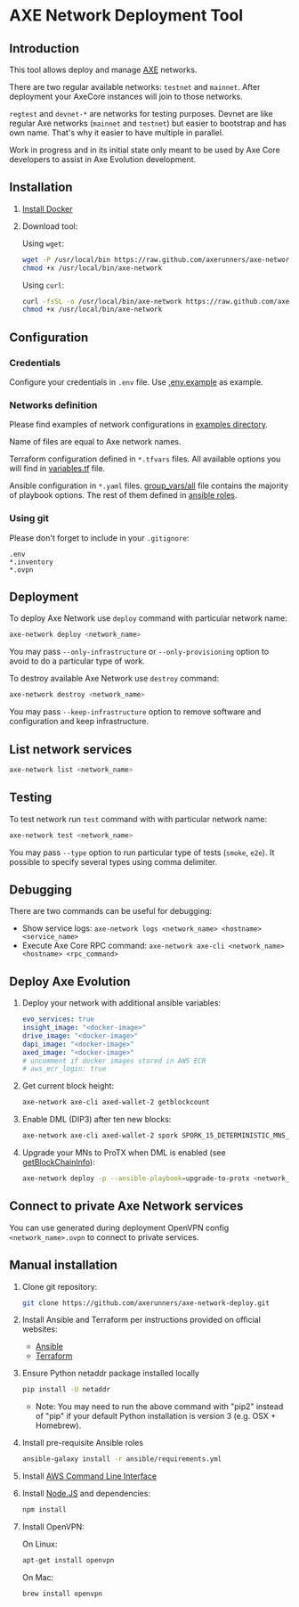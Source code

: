 # AXE Network Deployment Tool

## Introduction

This tool allows deploy and manage [AXE](https://github.com/AXErunners/axe) networks.

There are two regular available networks: `testnet` and `mainnet`.
After deployment your AxeCore instances will join to those networks.

`regtest` and `devnet-*` are networks for testing purposes.
Devnet are like regular Axe networks (`mainnet` and `testnet`)
but easier to bootstrap and has own name. That's why it easier to have multiple in parallel.  

Work in progress and in its initial state only meant to be used by Axe Core
developers to assist in Axe Evolution development.

## Installation

1. [Install Docker](https://docs.docker.com/install/)
2. Download tool:

    Using `wget`:

    ```bash
    wget -P /usr/local/bin https://raw.github.com/axerunners/axe-network-deploy/master/bin/axe-network && \
    chmod +x /usr/local/bin/axe-network
    ```

    Using `curl`:

    ```bash
    curl -fsSL -o /usr/local/bin/axe-network https://raw.github.com/axerunners/axe-network-deploy/master/bin/axe-network && \
    chmod +x /usr/local/bin/axe-network
    ```


## Configuration

### Credentials

Configure your credentials in `.env` file.
Use [.env.example](https://github.com/axerunners/axe-network-deploy/blob/master/examples/.env.example) as example.

### Networks definition

Please find examples of network configurations
in [examples directory](https://github.com/axerunners/axe-network-deploy/tree/master/examples/).

Name of files are equal to Axe network names.

Terraform configuration defined in `*.tfvars` files.
All available options you will find
in [variables.tf](https://github.com/axerunners/axe-network-deploy/blob/master/terraform/aws/variables.tf) file.

Ansible configuration in `*.yaml` files.
[group_vars/all](https://github.com/axerunners/axe-network-deploy/blob/master/ansible/group_vars/all)
file contains the majority of playbook options.
The rest of them defined in [ansible roles](https://github.com/axerunners/axe-network-deploy/tree/master/ansible/roles).

### Using git

Please don't forget to include in your `.gitignore`:
```
.env
*.inventory
*.ovpn
```

## Deployment

To deploy Axe Network use `deploy` command with particular network name:

```bash
axe-network deploy <network_name>
```

You may pass `--only-infrastructure` or `--only-provisioning` option to avoid to do a particular type of work.

To destroy available Axe Network use `destroy` command:

```bash
axe-network destroy <network_name>
```

You may pass `--keep-infrastructure` option to remove software and configuration and keep infrastructure.

## List network services

```bash
axe-network list <network_name>
```

## Testing

To test network run `test` command with with particular network name:

```bash
axe-network test <network_name>
```

You may pass `--type` option to run particular type of tests (`smoke`, `e2e`).
It possible to specify several types using comma delimiter.

## Debugging

There are two commands can be useful for debugging:

- Show service logs: `axe-network logs <network_name> <hostname> <service_name>`
- Execute Axe Core RPC command: `axe-network axe-cli <network_name> <hostname> <rpc_command>`

## Deploy Axe Evolution

1. Deploy your network with additional ansible variables:

    ```yaml
    evo_services: true
    insight_image: "<docker-image>"
    drive_image: "<docker-image>"
    dapi_image: "<docker-image>"
    axed_image: "<docker-image>"
    # uncomment if docker images stored in AWS ECR
    # aws_ecr_login: true
    ```

2. Get current block height:

    ```bash
    axe-network axe-cli axed-wallet-2 getblockcount
    ```

3. Enable DML (DIP3) after ten new blocks:

    ```bash
    axe-network axe-cli axed-wallet-2 spork SPORK_15_DETERMINISTIC_MNS_ENABLED <current_block_height+10>
    ```

4. Upgrade your MNs to ProTX when DML is enabled
  (see [getBlockChainInfo](https://axe-docs.github.io/en/developer-reference#getblockchaininfo)):

   ```bash
   axe-network deploy -p --ansible-playbook=upgrade-to-protx <network_name>
   ```

## Connect to private Axe Network services

You can use generated during deployment OpenVPN config `<network_name>.ovpn` to connect to private services.

## Manual installation

1. Clone git repository:

    ```bash
    git clone https://github.com/axerunners/axe-network-deploy.git
    ```

2. Install Ansible and Terraform per instructions provided on official websites:

    * [Ansible](https://docs.ansible.com/ansible/latest/installation_guide/intro_installation.html)
    * [Terraform](https://www.terraform.io/intro/getting-started/install.html)

3. Ensure Python netaddr package installed locally

    ```bash
    pip install -U netaddr
    ```

    * Note: You may need to run the above command with "pip2" instead of "pip" if
      your default Python installation is version 3 (e.g. OSX + Homebrew).

4. Install pre-requisite Ansible roles

    ```bash
    ansible-galaxy install -r ansible/requirements.yml
    ```

5. Install [AWS Command Line Interface](https://docs.aws.amazon.com/cli/latest/userguide/installing.html)


6. Install [Node.JS](https://nodejs.org/en/download/) and dependencies:

    ```bash
    npm install
    ```

7. Install OpenVPN:

    On Linux:
    ```bash
    apt-get install openvpn
    ```

    On Mac:
    ```bash
    brew install openvpn
    ```
